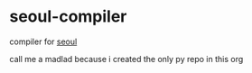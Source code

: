 # seoul-compiler

compiler for [seoul](https://esolangs.org/wiki/Seoul)

call me a madlad because i created the only py repo in this org
